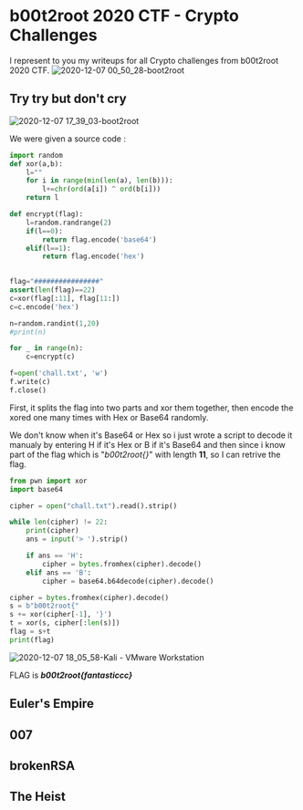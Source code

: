 # b00t2root 2020 CTF - Crypto Challenges

I represent to you my writeups for all Crypto challenges from b00t2root 2020 CTF.
![2020-12-07 00_50_28-boot2root](https://user-images.githubusercontent.com/62826765/101377456-215cdc00-38b2-11eb-9146-1ada39a974df.png)

## Try try but don't cry
![2020-12-07 17_39_03-boot2root](https://user-images.githubusercontent.com/62826765/101378399-54ec3600-38b3-11eb-9461-bc4896baa4c4.png)

We were given a source code :
```python
import random
def xor(a,b):
	l=""
	for i in range(min(len(a), len(b))):
		l+=chr(ord(a[i]) ^ ord(b[i]))
	return l

def encrypt(flag):
	l=random.randrange(2)
	if(l==0):
		return flag.encode('base64')
	elif(l==1):
		return flag.encode('hex')
	

flag="################"
assert(len(flag)==22)
c=xor(flag[:11], flag[11:])
c=c.encode('hex')

n=random.randint(1,20)
#print(n)

for _ in range(n):
	c=encrypt(c)

f=open('chall.txt', 'w')
f.write(c)
f.close()
```
First, it splits the flag into two parts and xor them together, then encode the xored one many times with Hex or Base64 randomly.

We don't know when it's Base64 or Hex so i just wrote a script to decode it manualy by entering H if it's Hex or B if it's Base64 and then since i know part of the flag which is "_b00t2root{}_" with length **11**, so I can retrive the flag.
```python
from pwn import xor
import base64

cipher = open("chall.txt").read().strip()

while len(cipher) != 22:
	print(cipher)
	ans = input('> ').strip()

	if ans == 'H':
		cipher = bytes.fromhex(cipher).decode()
	elif ans == 'B':
		cipher = base64.b64decode(cipher).decode()

cipher = bytes.fromhex(cipher).decode()
s = b"b00t2root{"
s += xor(cipher[-1], '}')
t = xor(s, cipher[:len(s)])
flag = s+t
print(flag)
```

![2020-12-07 18_05_58-Kali - VMware Workstation](https://user-images.githubusercontent.com/62826765/101381366-f3c66180-38b6-11eb-91fe-c6b60ddc5f62.png)

FLAG is **_b00t2root{fantasticcc}_**


## Euler's Empire

## 007

## brokenRSA

## The Heist

